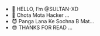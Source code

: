 - 👋 HELLO, I’m @SULTAN-XD
- 👀 Chota Mota Hacker ...
- 😈 Panga Lana Ke Sochna B Mat...
- 😎 THANKS FOR READ ...

<!---
SULTAN-XD/SULTAN-XD is a ✨ special ✨ repository because its `README.md` (this file) appears on your GitHub profile.
You can click the Preview link to take a look at your changes.
--->
